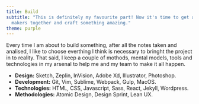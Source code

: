 ```yaml
---
title: Build
subtitle: "This is definitely my favourite part! Now it's time to get all the
  makers together and craft something amazing."
theme: purple
---
```


Every time I am about to build something, after all the notes taken and
analised, I like to choose everthing I think is necessary to bringht the project
in to reality. That said, I keep a couple of mothods, mental models, tools and
technologies in my arsenal to help me and my team to make it all happen.

- **Design:** Sketch, Zeplin, InVision, Adobe Xd, Illustrator, Photoshop.
- **Development:** Git, Vim, Sublime, Webpack, Gulp, MacOS.
- **Technologies:** HTML, CSS, Javascript, Sass, React, Jekyll, Wordpress.
- **Methodologies:** Atomic Design, Design Sprint, Lean UX.
